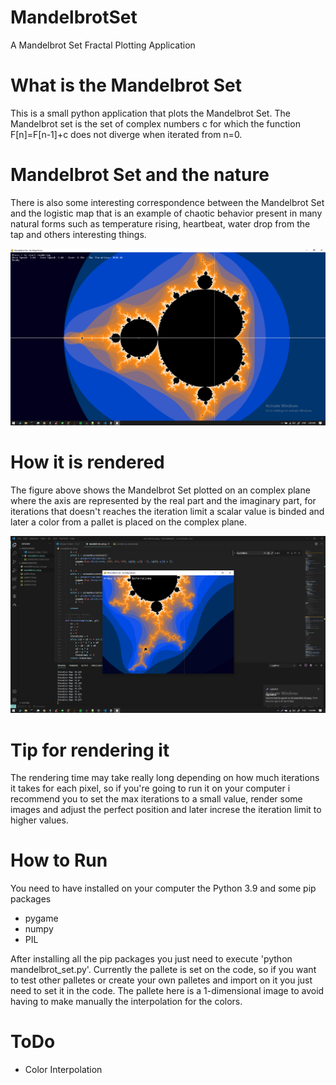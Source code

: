 # MandelbrotSet
A Mandelbrot Set Fractal Plotting Application

# What is the Mandelbrot Set
This is a small python application that plots the Mandelbrot Set. The Mandelbrot set is the set of complex numbers c for which the function F[n]=F[n-1]+c does not diverge when iterated from n=0.

# Mandelbrot Set and the nature
There is also some interesting correspondence between the Mandelbrot Set and the logistic map that is an example of chaotic behavior present in many natural forms such as temperature rising, heartbeat, water drop from the tap and others interesting things.

![alt text](screnshots/Screenshot_47.png)

# How it is rendered
The figure above shows the Mandelbrot Set plotted on an complex plane where the axis are represented by the real part and the imaginary part, for iterations that doesn't reaches the iteration limit a scalar value is binded and later a color from a pallet is placed on the complex plane.

![alt text](screnshots/Screenshot_43.png)

# Tip for rendering it
The rendering time may take really long depending on how much iterations it takes for each pixel, so if you're going to run it on your computer i recommend you to set the max iterations to a small value, render some images and adjust the perfect position and later increse the iteration limit to higher values.

# How to Run
You need to have installed on your computer the Python 3.9 and some pip packages
- pygame
- numpy
- PIL

After installing all the pip packages you just need to execute 'python mandelbrot_set.py'. Currently the pallete is set on the code, so if you want to test other palletes or create your own palletes and import on it you just need to set it in the code. The pallete here is a 1-dimensional image to avoid having to make manually the interpolation for the colors.

# ToDo
- Color Interpolation
